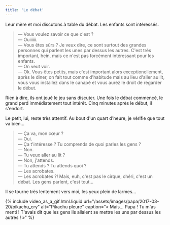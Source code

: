 ```yaml
---
title: 'Le débat'
---
```


Leur mère et moi discutons à table du débat. Les enfants sont intéressés.

> — Vous voulez savoir ce que c'est ?  
> — Ouiiiiii.  
> — Vous êtes sûrs ? Je veux dire, ce sont surtout des grandes personnes qui parlent les unes par dessus les autres. C'est très important, hein, mais ce n'est pas forcément intéressant pour les enfants.  
> — On veut voir.  
> — Ok. Vous êtes petits, mais c'est important alors exceptionellement, après le diner, on fait tout comme d'habitude mais au lieu d'aller au lit, vous vous installez dans le canapé et vous aurez le droit de regarder le début.

Rien à dire, ils ont joué le jeu sans discuter. Une fois le débat commencé, le grand perd immédiatement tout intérêt. Cinq minutes après le début, il s'endort.

Le petit, lui, reste très attentif. Au bout d'un quart d'heure, je vérifie que tout va bien…

> — Ça va, mon cœur ?  
> — Oui.  
> — Ça t'intéresse ? Tu comprends de quoi parles les gens ?  
> — Non.  
> — Tu veux aller au lit ?  
> — Non, j'attends.  
> — Tu attends ? Tu attends quoi ?  
> — Les acrobates.  
> — Les acrobates ?! Mais, euh, c'est pas le cirque, chéri, c'est un débat. Les gens parlent, c'est tout…

Il se tourne très lentement vers moi, les yeux plein de larmes…

{% include video_as_a_gif.html.liquid
url="/assets/images/papa/2017-03-20/pikachu_cry"
alt="Pikachu pleure"
caption="«&nbsp;Mais… Papa ! Tu m'as menti ! T'avais dit que les gens ils allaient se mettre les uns par dessus les autres !&nbsp;»"
%}
